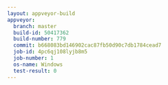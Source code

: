 ```yaml
---
layout: appveyor-build
appveyor:
  branch: master
  build-id: 50417362
  build-number: 779
  commit: b668083bd146902cac87fb50d90c7db1784cead7
  job-id: 4pc6qj108lyjb8m5
  job-number: 1
  os-name: Windows
  test-result: 0
---
```


